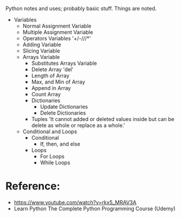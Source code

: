 Python notes and uses; probably basic stuff.
  Things are noted.
  
  - Variables
    - Normal Assignment Variable
    - Multiple Assignment Variable
    - Operators Variables '+/-///*'
    - Adding Variable
    - Slicing Variable
    - Arrays Variable
      - Substitutes Arrays Variable
      - Delete Array 'del'
      - Length of Array
      - Max, and Min of Array
      - Append in Array
      - Count Array
      - Dictionaries
        - Update Dictionaries
        - Delete Dictionaries
      - Tuples 'It cannot added or deleted values inside but can be delete as whole or replace as a whole.'
    - Conditional and Loops
        - Conditional
          - If, then, and else
        - Loops
          - For Loops
          - While Loops








Reference:
==========
- https://www.youtube.com/watch?v=rkx5_MRAV3A
- Learn Python The Complete Python Programming Course (Udemy)
